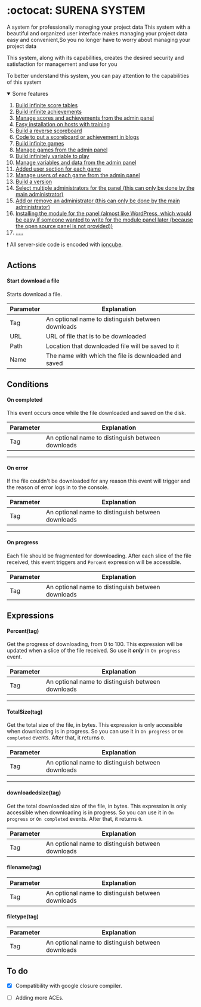 # :octocat: SURENA SYSTEM

A system for professionally managing your project data
This system with a beautiful and organized user interface makes managing your project data easy and convenient,So you no longer have to worry about managing your project data

This system, along with its capabilities, creates the desired security and satisfaction for management and use for you

To better understand this system, you can pay attention to the capabilities of this system

<!-- Some features -->
<details open="open">
  <summary>Some features</summary>
  <ol>
    <li><a href="#">Build infinite score tables</a></li>
    <li><a href="#">Build infinite achievements</a></li>
    <li><a href="#">Manage scores and achievements from the admin panel</a></li>
    <li><a href="#">Easy installation on hosts with training</a></li>
    <li><a href="#">Build a reverse scoreboard</a></li>
    <li><a href="#">Code to put a scoreboard or achievement in blogs</a></li>
    <li><a href="#">Build infinite games</a></li>
    <li><a href="#">Manage games from the admin panel</a></li>
    <li><a href="#">Build infinitely variable to play</a></li>
    <li><a href="#">Manage variables and data from the admin panel</a></li>
    <li><a href="#">Added user section for each game</a></li>
    <li><a href="#">Manage users of each game from the admin panel</a></li>
    <li><a href="#">Build a version</a></li>
    <li><a href="#">Select multiple administrators for the panel (this can only be done by the main administrator)</a></li>
    <li><a href="#">Add or remove an administrator (this can only be done by the main administrator)</a></li>
    <li><a href="#">Installing the module for the panel (almost like WordPress, which would be easy if someone wanted to write for the module panel later (because the open source panel is not provided))</a></li>
    <li><a href="#">.....</a></li>
  </ol>
</details>

:exclamation: All server-side code is encoded with [ioncube](https://www.ioncube.com/).
## Actions
#### Start download a file
Starts download a file.

| Parameter | Explanation                                       |
| --------- | ------------------------------------------------- |
| Tag       | An optional name to distinguish between downloads |
| URL       | URL of file that is to be downloaded              |
| Path      | Location that downloaded file will be saved to it |
| Name      | The name with which the file is downloaded and saved |

## Conditions
#### On completed
This event occurs once while the file downloaded and saved on the disk.

| Parameter | Explanation                                       |
| --------- | ------------------------------------------------- |
| Tag       | An optional name to distinguish between downloads |

___
#### On error
If the file couldn't be downloaded for any reason this event will trigger and the reason of error logs in to the console.

| Parameter | Explanation                                       |
| --------- | ------------------------------------------------- |
| Tag       | An optional name to distinguish between downloads |
___
#### On progress
Each file should be fragmented for downloading. After each slice of the file received, this event triggers and `Percent` expression will be accessible.

| Parameter | Explanation                                       |
| --------- | ------------------------------------------------- |
| Tag       | An optional name to distinguish between downloads |

## Expressions
#### Percent(tag)
Get the progress of downloading, from 0 to 100. This expression will be updated when a slice of the file received. So use it **_only_** in `On progress` event.

| Parameter | Explanation                                       |
| --------- | ------------------------------------------------- |
| Tag       | An optional name to distinguish between downloads |
___
#### TotalSize(tag)
Get the total size of the file, in bytes. This expression is only accessible when downloading is in progress. So you can use it in `On progress` or `On completed` events. After that, it returns `0`.

| Parameter | Explanation                                       |
| --------- | ------------------------------------------------- |
| Tag       | An optional name to distinguish between downloads |
___
#### downloadedsize(tag)
Get the total downloaded size of the file, in bytes. This expression is only accessible when downloading is in progress. So you can use it in `On progress` or `On completed` events. After that, it returns `0`.

| Parameter | Explanation                                       |
| --------- | ------------------------------------------------- |
| Tag       | An optional name to distinguish between downloads |

#### filename(tag)

| Parameter | Explanation                                       |
| --------- | ------------------------------------------------- |
| Tag       | An optional name to distinguish between downloads |

#### filetype(tag)

| Parameter | Explanation                                       |
| --------- | ------------------------------------------------- |
| Tag       | An optional name to distinguish between downloads |

## To do
- [x] Compatibility with google closure compiler.
- [ ] Adding more ACEs.

